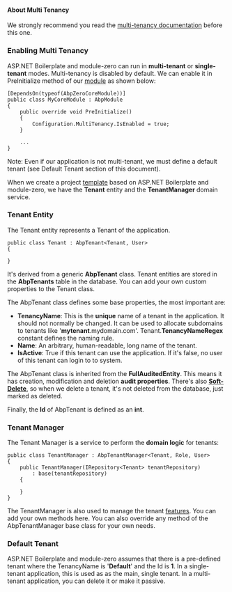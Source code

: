 #### About Multi Tenancy

We strongly recommend you read the [multi-tenancy
documentation](/Pages/Documents/Multi-Tenancy) before this one.

### Enabling Multi Tenancy

ASP.NET Boilerplate and module-zero can run in **multi-tenant** or
**single-tenant** modes. Multi-tenancy is disabled by default. We can
enable it in PreInitialize method of our
[module](/Pages/Documents/Module-System) as shown below:

    [DependsOn(typeof(AbpZeroCoreModule))]
    public class MyCoreModule : AbpModule
    {
        public override void PreInitialize()
        {
            Configuration.MultiTenancy.IsEnabled = true;    
        }

        ...
    }

Note: Even if our application is not multi-tenant, we must define a
default tenant (see Default Tenant section of this document). 

When we create a project [template](/Templates) based on ASP.NET
Boilerplate and module-zero, we have the **Tenant** entity and the
**TenantManager** domain service.

### Tenant Entity

The Tenant entity represents a Tenant of the application.

    public class Tenant : AbpTenant<Tenant, User>
    {

    }

It's derived from a generic **AbpTenant** class. Tenant entities are
stored in the **AbpTenants** table in the database. You can add your own custom
properties to the Tenant class.

The AbpTenant class defines some base properties, the most important are:

-   **TenancyName**: This is the **unique** name of a tenant in the
    application. It should not normally be changed. It can be used to
    allocate subdomains to tenants like '**mytenant**.mydomain.com'.
    Tenant.**TenancyNameRegex** constant defines the naming rule.
-   **Name**: An arbitrary, human-readable, long name of the tenant.
-   **IsActive**: True if this tenant can use the application. If it's
    false, no user of this tenant can login to to system.

The AbpTenant class is inherited from the **FullAuditedEntity**. This means it
has creation, modification and deletion **audit properties**. There's also
**[Soft-Delete](/Pages/Documents/Data-Filters#isoftdelete)**, so
when we delete a tenant, it's not deleted from the database, just marked as
deleted.

Finally, the **Id** of AbpTenant is defined as an **int**.

### Tenant Manager

The Tenant Manager is a service to perform the **domain logic** for tenants:

    public class TenantManager : AbpTenantManager<Tenant, Role, User>
    {
        public TenantManager(IRepository<Tenant> tenantRepository)
            : base(tenantRepository)
        {

        }
    }

The TenantManager is also used to manage the tenant
[features](/Pages/Documents/Feature-Management). You can add your own
methods here. You can also override any method of the AbpTenantManager base
class for your own needs.

### Default Tenant

ASP.NET Boilerplate and module-zero assumes that there is a pre-defined
tenant where the TenancyName is '**Default**' and the Id is **1**. In a
single-tenant application, this is used as as the main, single tenant. In a
multi-tenant application, you can delete it or make it passive.
